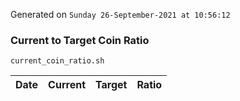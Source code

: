 Generated on `Sunday 26-September-2021 at 10:56:12`

### Current to Target Coin Ratio
`current_coin_ratio.sh`

Date|Current|Target|Ratio
---|---|---|---
